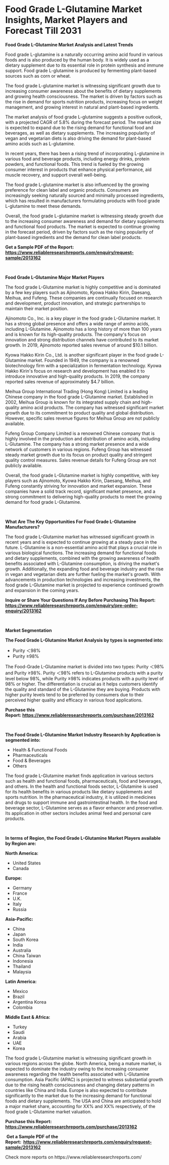 <p><h1>Food Grade L-Glutamine Market Insights, Market Players and Forecast Till 2031</h1></p><p><strong>Food Grade L-Glutamine Market Analysis and Latest Trends</strong></p>
<p><p>Food grade L-glutamine is a naturally occurring amino acid found in various foods and is also produced by the human body. It is widely used as a dietary supplement due to its essential role in protein synthesis and immune support. Food grade L-glutamine is produced by fermenting plant-based sources such as corn or wheat.</p><p>The food grade L-glutamine market is witnessing significant growth due to increasing consumer awareness about the benefits of dietary supplements and growing health consciousness. The market is driven by factors such as the rise in demand for sports nutrition products, increasing focus on weight management, and growing interest in natural and plant-based ingredients.</p><p>The market analysis of food grade L-glutamine suggests a positive outlook, with a projected CAGR of 5.8% during the forecast period. The market size is expected to expand due to the rising demand for functional food and beverages, as well as dietary supplements. The increasing popularity of vegan and vegetarian diets is also driving the demand for plant-based amino acids such as L-glutamine.</p><p>In recent years, there has been a rising trend of incorporating L-glutamine in various food and beverage products, including energy drinks, protein powders, and functional foods. This trend is fueled by the growing consumer interest in products that enhance physical performance, aid muscle recovery, and support overall well-being.</p><p>The food grade L-glutamine market is also influenced by the growing preference for clean label and organic products. Consumers are increasingly seeking naturally sourced and minimally processed ingredients, which has resulted in manufacturers formulating products with food grade L-glutamine to meet these demands.</p><p>Overall, the food grade L-glutamine market is witnessing steady growth due to the increasing consumer awareness and demand for dietary supplements and functional food products. The market is expected to continue growing in the forecast period, driven by factors such as the rising popularity of plant-based ingredients and the demand for clean label products.</p></p>
<p><strong>Get a Sample PDF of the Report:&nbsp; <a href="https://www.reliableresearchreports.com/enquiry/request-sample/2013162">https://www.reliableresearchreports.com/enquiry/request-sample/2013162</a></strong></p>
<p>&nbsp;</p>
<p><strong>Food Grade L-Glutamine Major Market Players</strong></p>
<p><p>The food grade L-Glutamine market is highly competitive and is dominated by a few key players such as Ajinomoto, Kyowa Hakko Kirin, Daesang, Meihua, and Fufeng. These companies are continually focused on research and development, product innovation, and strategic partnerships to maintain their market position.</p><p>Ajinomoto Co., Inc. is a key player in the food grade L-Glutamine market. It has a strong global presence and offers a wide range of amino acids, including L-Glutamine. Ajinomoto has a long history of more than 100 years and is known for its high-quality products. The company's focus on innovation and strong distribution channels have contributed to its market growth. In 2019, Ajinomoto reported sales revenue of around $10.1 billion.</p><p>Kyowa Hakko Kirin Co., Ltd. is another significant player in the food grade L-Glutamine market. Founded in 1949, the company is a renowned biotechnology firm with a specialization in fermentation technology. Kyowa Hakko Kirin's focus on research and development has enabled it to introduce innovative and high-quality products. In 2019, the company reported sales revenue of approximately $4.7 billion.</p><p>Meihua Group International Trading (Hong Kong) Limited is a leading Chinese company in the food grade L-Glutamine market. Established in 2002, Meihua Group is known for its integrated supply chain and high-quality amino acid products. The company has witnessed significant market growth due to its commitment to product quality and global distribution. However, specific sales revenue figures for Meihua Group are not publicly available.</p><p>Fufeng Group Company Limited is a renowned Chinese company that is highly involved in the production and distribution of amino acids, including L-Glutamine. The company has a strong market presence and a wide network of customers in various regions. Fufeng Group has witnessed steady market growth due to its focus on product quality and stringent quality control measures. Sales revenue details for Fufeng Group are not publicly available.</p><p>Overall, the food grade L-Glutamine market is highly competitive, with key players such as Ajinomoto, Kyowa Hakko Kirin, Daesang, Meihua, and Fufeng constantly striving for innovation and market expansion. These companies have a solid track record, significant market presence, and a strong commitment to delivering high-quality products to meet the growing demand for food grade L-Glutamine.</p></p>
<p>&nbsp;</p>
<p><strong>What Are The Key Opportunities For Food Grade L-Glutamine Manufacturers?</strong></p>
<p><p>The food grade L-Glutamine market has witnessed significant growth in recent years and is expected to continue growing at a steady pace in the future. L-Glutamine is a non-essential amino acid that plays a crucial role in various biological functions. The increasing demand for functional foods and dietary supplements, combined with the growing awareness of health benefits associated with L-Glutamine consumption, is driving the market's growth. Additionally, the expanding food and beverage industry and the rise in vegan and vegetarian diets are further fueling the market's growth. With advancements in production technologies and increasing investments, the food grade L-Glutamine market is projected to experience continued growth and expansion in the coming years.</p></p>
<p><strong>Inquire or Share Your Questions If Any Before Purchasing This Report: <a href="https://www.reliableresearchreports.com/enquiry/pre-order-enquiry/2013162">https://www.reliableresearchreports.com/enquiry/pre-order-enquiry/2013162</a></strong></p>
<p>&nbsp;</p>
<p><strong>Market Segmentation</strong></p>
<p><strong>The Food Grade L-Glutamine Market Analysis by types is segmented into:</strong></p>
<p><ul><li>Purity ＜98%</li><li>Purity ≥98%</li></ul></p>
<p><p>The Food-Grade L-Glutamine market is divided into two types: Purity ＜98% and Purity ≥98%. Purity ＜98% refers to L-Glutamine products with a purity level below 98%, while Purity ≥98% indicates products with a purity level of 98% or higher. The differentiation is crucial as it helps customers identify the quality and standard of the L-Glutamine they are buying. Products with higher purity levels tend to be preferred by consumers due to their perceived higher quality and efficacy in various food applications.</p></p>
<p><strong>Purchase this Report:&nbsp;<a href="https://www.reliableresearchreports.com/purchase/2013162">https://www.reliableresearchreports.com/purchase/2013162</a></strong></p>
<p>&nbsp;</p>
<p><strong>The Food Grade L-Glutamine Market Industry Research by Application is segmented into:</strong></p>
<p><ul><li>Health & Functional Foods</li><li>Pharmaceuticals</li><li>Food & Beverages</li><li>Others</li></ul></p>
<p><p>The food grade L-Glutamine market finds application in various sectors such as health and functional foods, pharmaceuticals, food and beverages, and others. In the health and functional foods sector, L-Glutamine is used for its health benefits in various products like dietary supplements and sports nutrition. In the pharmaceutical industry, it is utilized in medicines and drugs to support immune and gastrointestinal health. In the food and beverage sector, L-Glutamine serves as a flavor enhancer and preservative. Its application in other sectors includes animal feed and personal care products.</p></p>
<p>&nbsp;</p>
<p><strong>In terms of Region, the Food Grade L-Glutamine Market Players available by Region are:</strong></p>
<p>
    <p> <strong> North America: </strong>
        <ul>
            <li>United States</li>
            <li>Canada</li>
        </ul>
        </p> 
    <p> <strong> Europe: </strong>
        <ul>
            <li>Germany</li>
            <li>France</li>
            <li>U.K.</li>
            <li>Italy</li>
            <li>Russia</li>
        </ul>
        </p> 
    <p> <strong> Asia-Pacific: </strong>
        <ul>
            <li>China</li>
            <li>Japan</li>
            <li>South Korea</li>
            <li>India</li>
            <li>Australia</li>
            <li>China Taiwan</li>
            <li>Indonesia</li>
            <li>Thailand</li>
            <li>Malaysia</li>
        </ul>
        </p> 
    <p> <strong> Latin America: </strong>
        <ul>
            <li>Mexico</li>
            <li>Brazil</li>
            <li>Argentina Korea</li>
            <li>Colombia</li>
        </ul>
        </p> 
    <p> <strong> Middle East & Africa: </strong>
        <ul>
            <li>Turkey</li>
            <li>Saudi</li>
            <li>Arabia</li>
            <li>UAE</li>
            <li>Korea</li>
        </ul>
    </p>
    </p>
<p><p>The food grade L-Glutamine market is witnessing significant growth in various regions across the globe. North America, being a mature market, is expected to dominate the industry owing to the increasing consumer awareness regarding the health benefits associated with L-Glutamine consumption. Asia Pacific (APAC) is projected to witness substantial growth due to the rising health consciousness and changing dietary patterns in countries like China and India. Europe is also expected to contribute significantly to the market due to the increasing demand for functional foods and dietary supplements. The USA and China are anticipated to hold a major market share, accounting for XX% and XX% respectively, of the food grade L-Glutamine market valuation.</p></p>
<p><strong>Purchase this Report: <a href="https://www.reliableresearchreports.com/purchase/2013162">https://www.reliableresearchreports.com/purchase/2013162</a></strong></p>
<p>&nbsp;<strong>Get a Sample PDF of the Report:&nbsp;&nbsp;<a href="https://www.reliableresearchreports.com/enquiry/request-sample/2013162">https://www.reliableresearchreports.com/enquiry/request-sample/2013162</a></strong></p>
<p><strong></strong></p>
<p>Check more reports on https://www.reliableresearchreports.com/</p>